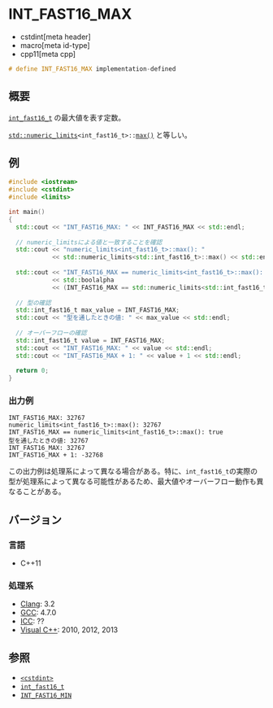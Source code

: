 # INT_FAST16_MAX
* cstdint[meta header]
* macro[meta id-type]
* cpp11[meta cpp]

```cpp
# define INT_FAST16_MAX implementation-defined
```

## 概要
[`int_fast16_t`](int_fast16_t.md) の最大値を表す定数。

[`std::numeric_limits`](/reference/limits/numeric_limits.md)`<int_fast16_t>::`[`max()`](/reference/limits/numeric_limits/max.md) と等しい。

## 例
```cpp example
#include <iostream>
#include <cstdint>
#include <limits>

int main()
{
  std::cout << "INT_FAST16_MAX: " << INT_FAST16_MAX << std::endl;
  
  // numeric_limitsによる値と一致することを確認
  std::cout << "numeric_limits<int_fast16_t>::max(): "
            << std::numeric_limits<std::int_fast16_t>::max() << std::endl;
  
  std::cout << "INT_FAST16_MAX == numeric_limits<int_fast16_t>::max(): "
            << std::boolalpha
            << (INT_FAST16_MAX == std::numeric_limits<std::int_fast16_t>::max()) << std::endl;
  
  // 型の確認
  std::int_fast16_t max_value = INT_FAST16_MAX;
  std::cout << "型を通したときの値: " << max_value << std::endl;
  
  // オーバーフローの確認
  std::int_fast16_t value = INT_FAST16_MAX;
  std::cout << "INT_FAST16_MAX: " << value << std::endl;
  std::cout << "INT_FAST16_MAX + 1: " << value + 1 << std::endl;
  
  return 0;
}
```

### 出力例
```
INT_FAST16_MAX: 32767
numeric_limits<int_fast16_t>::max(): 32767
INT_FAST16_MAX == numeric_limits<int_fast16_t>::max(): true
型を通したときの値: 32767
INT_FAST16_MAX: 32767
INT_FAST16_MAX + 1: -32768
```

この出力例は処理系によって異なる場合がある。特に、`int_fast16_t`の実際の型が処理系によって異なる可能性があるため、最大値やオーバーフロー動作も異なることがある。

## バージョン
### 言語
- C++11

### 処理系
- [Clang](/implementation.md#clang): 3.2
- [GCC](/implementation.md#gcc): 4.7.0
- [ICC](/implementation.md#icc): ??
- [Visual C++](/implementation.md#visual_cpp): 2010, 2012, 2013

## 参照
- [`<cstdint>`](/reference/cstdint.md)
- [`int_fast16_t`](int_fast16_t.md)
- [`INT_FAST16_MIN`](int_fast16_min.md)
